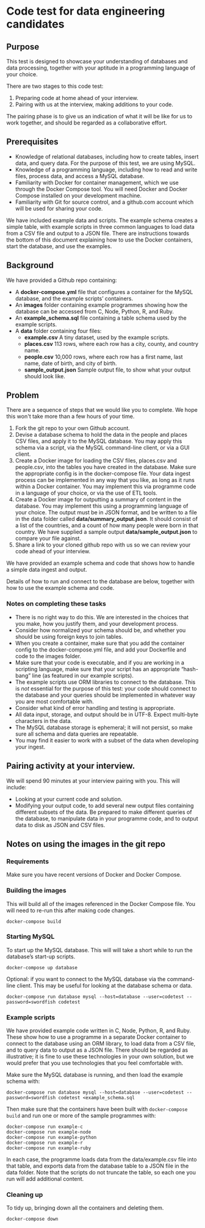 # Code test for data engineering candidates

## Purpose

This test is designed to showcase your understanding of databases and data processing, together with your aptitude in a programming language of your choice.

There are two stages to this code test:

1. Preparing code at home ahead of your interview.
2. Pairing with us at the interview, making additions to your code.

The pairing phase is to give us an indication of what it will be like for us to work together, and should be regarded as a collaborative effort.

## Prerequisites

- Knowledge of relational databases, including how to create tables, insert data, and query data. For the purpose of this test, we are using MySQL.
- Knowledge of a programming language, including how to read and write files, process data, and access a MySQL database.
- Familiarity with Docker for container management, which we use through the Docker Compose tool. You will need Docker and Docker Compose installed on your development machine.
- Familiarity with Git for source control, and a github.com account which will be used for sharing your code.

We have included example data and scripts. The example schema creates a simple table, with example scripts in three common languages to load data from a CSV file and output to a JSON file. There are instructions towards the bottom of this document explaining how to use the Docker containers, start the database, and use the examples.

## Background

We have provided a Github repo containing:

- A __docker-compose.yml__ file that configures a container for the MySQL database, and the example scripts’ containers.
- An __images__ folder containing example programmes showing how the database can be accessed from C, Node, Python, R, and Ruby.
- An __example_schema.sql__ file containing a table schema used by the example scripts.
- A __data__ folder containing four files:
  - __example.csv__ A tiny dataset, used by the example scripts.
  - __places.csv__ 113 rows, where each row has a city, county, and country name.
  - __people.csv__ 10,000 rows, where each row has a first name, last name, date of birth, and city of birth.
  - __sample_output.json__ Sample output file, to show what your output should look like.

## Problem

There are a sequence of steps that we would like you to complete. We hope this won't take more than a few hours of your time.

1. Fork the git repo to your own Github account.
2. Devise a database schema to hold the data in the people and places CSV files, and apply it to the MySQL database. You may apply this schema via a script, via the MySQL command-line client, or via a GUI client.
3. Create a Docker image for loading the CSV files, places.csv and people.csv, into the tables you have created in the database. Make sure the appropriate config is in the docker-compose file. Your data ingest process can be implemented in any way that you like, as long as it runs within a Docker container. You may implement this via programme code in a language of your choice, or via the use of ETL tools.
4. Create a Docker image for outputting a summary of content in the database. You may implement this using a programming language of your choice. The output must be in JSON format, and be written to a file in the data folder called __data/summary_output.json__. It should consist of a list of the countries, and a count of how many people were born in that country. We have supplied a sample output __data/sample_output.json__ to compare your file against.
5. Share a link to your cloned github repo with us so we can review your code ahead of your interview.

We have provided an example schema and code that shows how to handle a simple data ingest and output.

Details of how to run and connect to the database are below, together with how to use the example schema and code.

### Notes on completing these tasks

- There is no right way to do this. We are interested in the choices that you make, how you justify them, and your development process.
- Consider how normalized your schema should be, and whether you should be using foreign keys to join tables.
- When you create a container, make sure that you add the container config to the docker-compose.yml file, and add your Dockerfile and code to the images folder.
- Make sure that your code is executable, and if you are working in a scripting language, make sure that your script has an appropriate “hash-bang” line (as featured in our example scripts).
- The example scripts use ORM libraries to connect to the database. This is _not_ essential for the purpose of this test: your code should connect to the database and your queries should be implemented in whatever way you are most comfortable with.
- Consider what kind of error handling and testing is appropriate.
- All data input, storage, and output should be in UTF-8. Expect multi-byte characters in the data.
- The MySQL database storage is ephemeral; it will not persist, so make sure all schema and data queries are repeatable.
- You may find it easier to work with a subset of the data when developing your ingest.

## Pairing activity at your interview.

We will spend 90 minutes at your interview pairing with you. This will include:

- Looking at your current code and solution.
- Modifying your output code, to add several new output files containing different subsets of the data. Be prepared to make different queries of the database, to manipulate data in your programme code, and to output data to disk as JSON and CSV files.

## Notes on using the images in the git repo

### Requirements

Make sure you have recent versions of Docker and Docker Compose.

### Building the images

This will build all of the images referenced in the Docker Compose file. You will need to re-run this after making code changes.

```
docker-compose build
```

### Starting MySQL

To start up the MySQL database. This will will take a short while to run the database’s start-up scripts.

```
docker-compose up database
```

Optional: if you want to connect to the MySQL database via the command-line client. This may be useful for looking at the database schema or data.

```
docker-compose run database mysql --host=database --user=codetest --password=swordfish codetest
```

### Example scripts

We have provided example code written in C, Node, Python, R, and Ruby. These show how to use a programme in a separate Docker container to connect to the database using an ORM library, to load data from a CSV file, and to query data to output as a JSON file. There should be regarded as illustrative; it is fine to use these technologies in your own solution, but we would prefer that you use technologies that you feel comfortable with.

Make sure the MySQL database is running, and then load the example schema with:

```
docker-compose run database mysql --host=database --user=codetest --password=swordfish codetest <example_schema.sql
```

Then make sure that the containers have been built with `docker-compose build` and run one or more of the sample programmes with:

```
docker-compose run example-c
docker-compose run example-node
docker-compose run example-python
docker-compose run example-r
docker-compose run example-ruby
```

In each case, the programme loads data from the data/example.csv file into that table, and exports data from the database table to a JSON file in the data folder. Note that the scripts do not truncate the table, so each one you run will add additional content.

### Cleaning up

To tidy up, bringing down all the containers and deleting them.

```
docker-compose down
```
